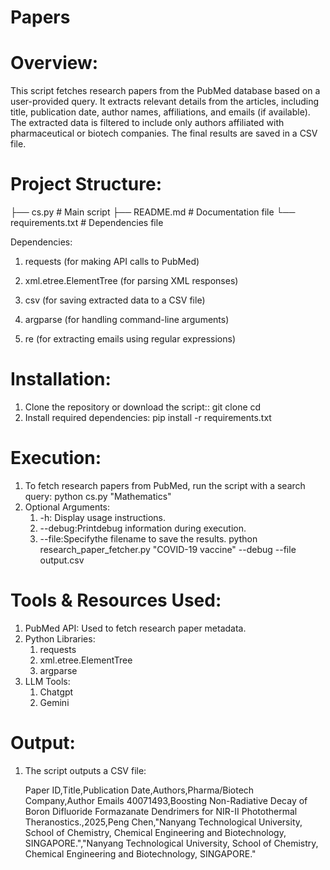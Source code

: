 # Papers
# Overview:

This script fetches research papers from the PubMed database based on a user-provided query. It extracts relevant details from the articles, including title, publication date, author names, affiliations, and emails (if available). The extracted data is filtered to include only authors affiliated with pharmaceutical or biotech companies. The final results are saved in a CSV file.

# Project Structure:

├── cs.py  # Main script
├── README.md                   # Documentation file
└── requirements.txt            # Dependencies file

Dependencies:

1. requests (for making API calls to PubMed)

2. xml.etree.ElementTree (for parsing XML responses)

3. csv (for saving extracted data to a CSV file)

4. argparse (for handling command-line arguments)

5. re (for extracting emails using regular expressions)

# Installation:

1. Clone the repository or download the script::
git clone <repository-url>
cd <repository-folder>
2. Install required dependencies:
pip install -r requirements.txt

# Execution:

1. To fetch research papers from PubMed, run the script with a search query:  python cs.py "Mathematics"
2. Optional Arguments:
     1. -h: Display usage instructions.
     2. --debug:Printdebug information during execution.
     3. --file:Specifythe filename to save the results. 
python research_paper_fetcher.py "COVID-19 vaccine" --debug --file output.csv


# Tools & Resources Used:

1. PubMed API: Used to fetch research paper metadata.
2. Python Libraries:
    1. requests
    2. xml.etree.ElementTree
    3. argparse
3. LLM Tools:
    1. Chatgpt
    2. Gemini

# Output:
1. The script outputs a CSV file:
   
    Paper ID,Title,Publication Date,Authors,Pharma/Biotech Company,Author Emails
    40071493,Boosting Non-Radiative Decay of Boron Difluoride Formazanate Dendrimers for NIR-II Photothermal Theranostics.,2025,Peng Chen,"Nanyang Technological University, School of Chemistry, Chemical        Engineering and Biotechnology, SINGAPORE.","Nanyang Technological University, School of Chemistry, Chemical Engineering and Biotechnology, SINGAPORE."
